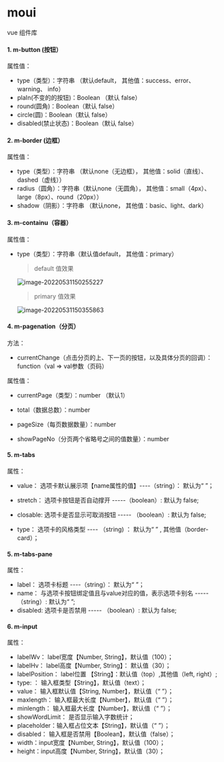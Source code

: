 # moui

vue 组件库

#### 1. m-button (按钮）

属性值：

- type（类型）：字符串    （默认default， 其他值：success、error、 warning、 info）
- plaIn(不变的的按钮)：Boolean （默认 false）
- round(圆角)：Boolean（默认 false）
- circle(圆)：Boolean（默认 false）
- disabled(禁止状态)：Boolean（默认 false）

#### 2. m-border (边框）

属性值：

- type（类型）：字符串  （默认none（无边框）， 其他值：solid（直线）、dashed（虚线））
- radius（圆角）：字符串（默认none（无圆角）， 其他值：small（4px）、large（8px）、round（20px））
- shadow（阴影）：字符串  （默认none， 其他值：basic、light、dark）

#### 3. m-containu（容器）

属性值：

- type（类型）：字符串（默认值default， 其他值：primary）

  > default 值效果

  ![image-20220531150255227](C:\Users\admin\AppData\Roaming\Typora\typora-user-images\image-20220531150255227.png)

  > primary 值效果

  ![image-20220531150355863](C:\Users\admin\AppData\Roaming\Typora\typora-user-images\image-20220531150355863.png)



#### 4. m-pagenation（分页）

方法：

- currentChange（点击分页的上、下一页的按钮，以及具体分页的回调）：function（val  =>  val参数（页码）

属性值：

- currentPage（类型）：number  （默认1）

- total（数据总数）：number

- pageSize（每页数据数量）：number

- showPageNo（分页两个省略号之间的值数量）：number

  


#### 5.  m-tabs

属性： 

- value： 选项卡默认展示项【name属性的值】----（string）： 默认为“ ”；

- stretch： 选项卡按钮是否自动撑开  -----（boolean）: 默认为 false;

- closable: 选项卡是否显示可取消按钮 ----- （boolean）: 默认为 false;

- type： 选项卡的风格类型 ---- （string)  ： 默认为“ ” , 其他值（border-card）；

  

#### 5.  m-tabs-pane

属性： 

- label： 选项卡标题  ----（string）： 默认为“ ”；
- name： 与选项卡按钮绑定值且与value对应的值，表示选项卡别名  -----（string）: 默认为“ ”;
- disabled: 选项卡是否禁用 ----- （boolean）: 默认为 false;

#### 6. m-input

属性：

- labelWv： label宽度【Number, String】，默认值（100）；
- labelHv： label高度【Number, String】： 默认值（30）；
- labelPosition： label位置 【String】：默认值（top）,其他值（left, right）;
- type: ： 输入框类型【String】，默认值（text）；
- value： 输入框默认值【String, Number】，默认值（“ ”）；
- maxlength： 输入框最大长度【Number】，默认值（“ ”）；
- minlength： 输入框最大长度【Number】，默认值（“ ”）；
- showWordLimit： 是否显示输入字数统计；
- placeholder：输入框占位文本【String】，默认值（“ ”）；
- disabled： 输入框是否禁用【Boolean】，默认值（false）；
- width：input宽度【Number, String】，默认值（100）；
- height：input高度【Number, String】，默认值（30）；

